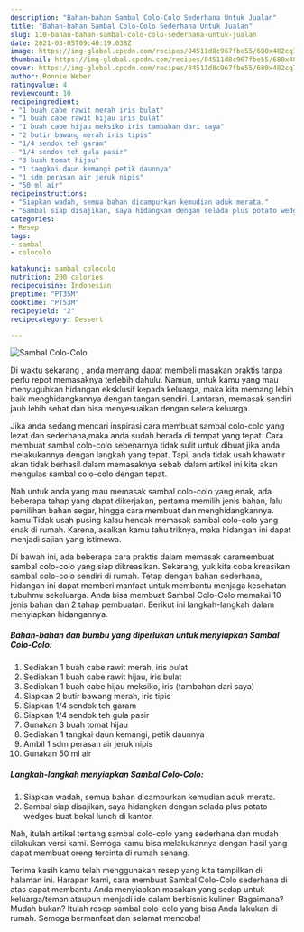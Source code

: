 ```yaml
---
description: "Bahan-bahan Sambal Colo-Colo Sederhana Untuk Jualan"
title: "Bahan-bahan Sambal Colo-Colo Sederhana Untuk Jualan"
slug: 110-bahan-bahan-sambal-colo-colo-sederhana-untuk-jualan
date: 2021-03-05T09:40:19.038Z
image: https://img-global.cpcdn.com/recipes/84511d8c967fbe55/680x482cq70/sambal-colo-colo-foto-resep-utama.jpg
thumbnail: https://img-global.cpcdn.com/recipes/84511d8c967fbe55/680x482cq70/sambal-colo-colo-foto-resep-utama.jpg
cover: https://img-global.cpcdn.com/recipes/84511d8c967fbe55/680x482cq70/sambal-colo-colo-foto-resep-utama.jpg
author: Ronnie Weber
ratingvalue: 4
reviewcount: 10
recipeingredient:
- "1 buah cabe rawit merah iris bulat"
- "1 buah cabe rawit hijau iris bulat"
- "1 buah cabe hijau meksiko iris tambahan dari saya"
- "2 butir bawang merah iris tipis"
- "1/4 sendok teh garam"
- "1/4 sendok teh gula pasir"
- "3 buah tomat hijau"
- "1 tangkai daun kemangi petik daunnya"
- "1 sdm perasan air jeruk nipis"
- "50 ml air"
recipeinstructions:
- "Siapkan wadah, semua bahan dicampurkan kemudian aduk merata."
- "Sambal siap disajikan, saya hidangkan dengan selada plus potato wedges buat bekal lunch di kantor."
categories:
- Resep
tags:
- sambal
- colocolo

katakunci: sambal colocolo 
nutrition: 200 calories
recipecuisine: Indonesian
preptime: "PT35M"
cooktime: "PT53M"
recipeyield: "2"
recipecategory: Dessert

---
```



![Sambal Colo-Colo](https://img-global.cpcdn.com/recipes/84511d8c967fbe55/680x482cq70/sambal-colo-colo-foto-resep-utama.jpg)

Di waktu  sekarang , anda memang dapat membeli masakan praktis tanpa perlu repot memasaknya terlebih dahulu. Namun, untuk kamu yang mau menyuguhkan hidangan eksklusif kepada keluarga, maka kita memang lebih baik menghidangkannya dengan tangan sendiri. Lantaran, memasak sendiri jauh lebih sehat dan bisa menyesuaikan dengan selera keluarga.

Jika anda sedang mencari inspirasi cara membuat sambal colo-colo yang lezat dan sederhana,maka anda sudah berada di tempat yang tepat. Cara membuat sambal colo-colo  sebenarnya tidak sulit untuk dibuat jika anda melakukannya dengan langkah yang tepat. Tapi, anda tidak usah khawatir akan tidak berhasil dalam memasaknya 
sebab dalam artikel ini kita akan mengulas sambal colo-colo dengan tepat.  



Nah untuk anda yang mau memasak sambal colo-colo yang enak, ada beberapa tahap yang dapat dikerjakan, pertama memilih jenis bahan, lalu pemilihan bahan segar, hingga cara membuat dan menghidangkannya. kamu Tidak usah pusing kalau hendak memasak sambal colo-colo yang enak di rumah. Karena, asalkan kamu  tahu triknya, maka hidangan ini dapat menjadi sajian yang istimewa.

Di bawah ini, ada beberapa cara praktis  dalam memasak caramembuat sambal colo-colo yang siap dikreasikan. Sekarang, yuk kita coba kreasikan sambal colo-colo sendiri di rumah. Tetap dengan bahan sederhana, hidangan ini dapat memberi manfaat untuk membantu menjaga kesehatan tubuhmu sekeluarga. Anda bisa membuat Sambal Colo-Colo memakai 10 jenis bahan dan 2 tahap pembuatan. Berikut ini langkah-langkah dalam menyiapkan hidangannya.

<!--inarticleads1-->

##### Bahan-bahan dan bumbu yang diperlukan untuk menyiapkan Sambal Colo-Colo:

1. Sediakan 1 buah cabe rawit merah, iris bulat
1. Sediakan 1 buah cabe rawit hijau, iris bulat
1. Sediakan 1 buah cabe hijau meksiko, iris (tambahan dari saya)
1. Siapkan 2 butir bawang merah, iris tipis
1. Siapkan 1/4 sendok teh garam
1. Siapkan 1/4 sendok teh gula pasir
1. Gunakan 3 buah tomat hijau
1. Sediakan 1 tangkai daun kemangi, petik daunnya
1. Ambil 1 sdm perasan air jeruk nipis
1. Gunakan 50 ml air




<!--inarticleads2-->

##### Langkah-langkah menyiapkan Sambal Colo-Colo:

1. Siapkan wadah, semua bahan dicampurkan kemudian aduk merata.
1. Sambal siap disajikan, saya hidangkan dengan selada plus potato wedges buat bekal lunch di kantor.




Nah, itulah artikel tentang  sambal colo-colo  yang sederhana dan mudah dilakukan versi kami. Semoga kamu bisa melakukannya dengan hasil yang dapat membuat oreng tercinta di rumah senang. 

Terima kasih kamu telah menggunakan resep yang kita tampilkan di halaman ini. Harapan kami, cara membuat  Sambal Colo-Colo sederhana di atas dapat membantu Anda menyiapkan masakan yang sedap untuk keluarga/teman ataupun menjadi ide dalam berbisnis kuliner. Bagaimana? Mudah bukan? Itulah resep sambal colo-colo yang bisa Anda lakukan di rumah. Semoga bermanfaat dan selamat mencoba!

